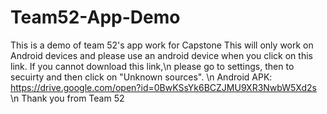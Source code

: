 # Team52-App-Demo
This is a demo of team 52's app work for Capstone
This will only work on Android devices and please use an android device when you click on this link. If you cannot download this link,\n please go to settings, then to secuirty and then click on "Unknown sources". \n
Android APK: https://drive.google.com/open?id=0BwKSsYk6BCZJMU9XR3NwbW5Xd2s  \n
Thank you from Team 52
